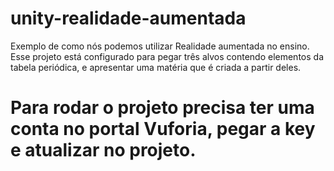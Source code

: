 # unity-realidade-aumentada
Exemplo de como nós podemos utilizar Realidade aumentada no ensino. Esse projeto está configurado para pegar três alvos contendo elementos da tabela periódica, e apresentar uma matéria que é criada a partir deles.

# Para rodar o projeto precisa ter uma conta no portal Vuforia, pegar a key e atualizar no projeto.
